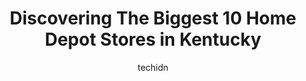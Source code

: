 ---
layout: ampstory
image: https://i0.wp.com/paketmu.com/wp-content/uploads/2023/06/the-home-depot-0-in-kentucky-1686369032.jpeg?resize=640,853
author: techidn
featured: false
description: Explore the diverse Home Depot Store scene in Kentucky, home to an incredible selection of 10 establishments catering to every taste. Whether youre in search of iconic favorites or undiscov
title: Discovering The Biggest 10 Home Depot Stores in Kentucky
cover:
   title: Discovering The Biggest 10 Home Depot Stores in Kentucky
   subtitle: RICKPATE
   background: https://paketmu.com/wp-content/uploads/2023/06/the-home-depot-0-in-kentucky-1686369032.jpeg

pages: 
 - layout: thirds
   top: <h1>#1 The Home Depot</h1>
   bottom: "<p>The products here are decent and the store itself is well organized. But customer service for online order pickups sucks The storage of ordered items is totally disorgani</p>"
   background: https://paketmu.com/wp-content/uploads/2023/06/the-home-depot-1-in-kentucky-1686369032.jpeg
   backgroundblur: true
 - layout: thirds
   top: <h1>#2 The Home Depot</h1>
   bottom: "<p>My experience today was similar to my past experiences, dealing with customer associates that neither feel like getting out of their chair or sharing the knowledge that t</p>"
   background: https://paketmu.com/wp-content/uploads/2023/06/the-home-depot-2-in-kentucky-1686369033.jpeg
   cta:
      link: https://paketmu.com/discovering-the-biggest-10-home-depot-stores-in-kentucky/
      text: Discovering The Biggest 10 Home Depot Stores in Kentucky
 - layout: thirds
   top: <h1>#3 The Home Depot</h1>
   bottom: "<p>I love the home depot! However 3 stars for this place because Ive never felt so judged. Unfortunately its what everyone does these days which sadly its understandable.</p>"
   background: https://paketmu.com/wp-content/uploads/2023/06/the-home-depot-3-in-kentucky-1686369034.jpeg
   cta:
      link: https://paketmu.com/discovering-the-biggest-10-home-depot-stores-in-kentucky/
      text: Discovering The Biggest 10 Home Depot Stores in Kentucky
 - layout: thirds
   top: <h1>#4 The Home Depot</h1>
   bottom: "<p>2630 Wilma Rudolph Blvd, Clarksville, TN 37040, United States</p>"
   background: https://images.unsplash.com/photo-1533998839656-76f5e4b2bccb?ixlib=rb-4.0.3&ixid=MnwxMjA3fDB8MHxwaG90by1wYWdlfHx8fGVufDB8fHx8&auto=format&fit=crop&w=640&h=853&q=80
   cta:
      link: https://paketmu.com/discovering-the-biggest-10-home-depot-stores-in-kentucky/
      text: Discovering The Biggest 10 Home Depot Stores in Kentucky
 - layout: thirds
   top: <h1>#5 The Home Depot</h1>
   bottom: "<p>2021 Harrodsburg Rd, Lexington, KY 40504, United States</p>"
   background: https://images.unsplash.com/photo-1536745287225-21d689278fd1?ixlib=rb-4.0.3&ixid=MnwxMjA3fDB8MHxwaG90by1wYWdlfHx8fGVufDB8fHx8&auto=format&fit=crop&w=640&h=853&q=80
   cta:
      link: https://paketmu.com/discovering-the-biggest-10-home-depot-stores-in-kentucky/
      text: Discovering The Biggest 10 Home Depot Stores in Kentucky
 - layout: thirds
   top: <h1>#6 The Home Depot</h1>
   bottom: "<p>2600 S Hurstbourne Pkwy, Louisville, KY 40220, United States</p>"
   background: https://images.unsplash.com/photo-1595364397663-fca4f075d796?ixlib=rb-4.0.3&ixid=MnwxMjA3fDB8MHxwaG90by1wYWdlfHx8fGVufDB8fHx8&auto=format&fit=crop&w=640&h=853&q=80
   cta:
      link: https://paketmu.com/discovering-the-biggest-10-home-depot-stores-in-kentucky/
      text: Discovering The Biggest 10 Home Depot Stores in Kentucky
 - layout: thirds
   top: <h1>#7 The Home Depot</h1>
   bottom: "<p>1000 East, Hwy 131, Clarksville, IN 47129, United States</p>"
   background: https://images.unsplash.com/photo-1608501821300-4f99e58bba77?ixlib=rb-4.0.3&ixid=MnwxMjA3fDB8MHxwaG90by1wYWdlfHx8fGVufDB8fHx8&auto=format&fit=crop&w=640&h=853&q=80
   cta:
      link: https://paketmu.com/discovering-the-biggest-10-home-depot-stores-in-kentucky/
      text: Discovering The Biggest 10 Home Depot Stores in Kentucky
 - layout: thirds
   middle: Continue reading...
   background: https://images.unsplash.com/photo-1597773150796-e5c14ebecbf5?ixlib=rb-4.0.3&ixid=MnwxMjA3fDB8MHxwaG90by1wYWdlfHx8fGVufDB8fHx8&auto=format&fit=crop&w=640&h=853&q=80
   cta:
      link: https://paketmu.com/discovering-the-biggest-10-home-depot-stores-in-kentucky/
      text: Discovering The Biggest 10 Home Depot Stores in Kentucky
      
---